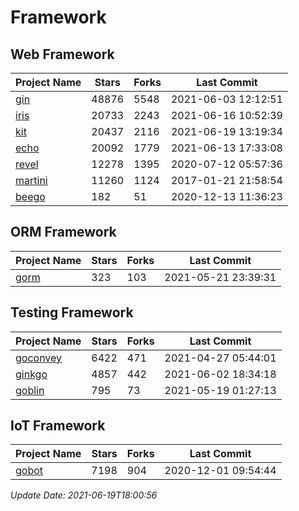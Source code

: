 # Framework

## Web Framework
| Project Name | Stars | Forks | Last Commit |
| ------------ | ----- | ----- | ----------- |
| [gin](https://github.com/gin-gonic/gin) | 48876 | 5548 | 2021-06-03 12:12:51 |
| [iris](https://github.com/kataras/iris) | 20733 | 2243 | 2021-06-16 10:52:39 |
| [kit](https://github.com/go-kit/kit) | 20437 | 2116 | 2021-06-19 13:19:34 |
| [echo](https://github.com/labstack/echo) | 20092 | 1779 | 2021-06-13 17:33:08 |
| [revel](https://github.com/revel/revel) | 12278 | 1395 | 2020-07-12 05:57:36 |
| [martini](https://github.com/go-martini/martini) | 11260 | 1124 | 2017-01-21 21:58:54 |
| [beego](https://github.com/astaxie/beego) | 182 | 51 | 2020-12-13 11:36:23 |

## ORM Framework
| Project Name | Stars | Forks | Last Commit |
| ------------ | ----- | ----- | ----------- |
| [gorm](https://github.com/jinzhu/gorm) | 323 | 103 | 2021-05-21 23:39:31 |

## Testing Framework
| Project Name | Stars | Forks | Last Commit |
| ------------ | ----- | ----- | ----------- |
| [goconvey](https://github.com/smartystreets/goconvey) | 6422 | 471 | 2021-04-27 05:44:01 |
| [ginkgo](https://github.com/onsi/ginkgo) | 4857 | 442 | 2021-06-02 18:34:18 |
| [goblin](https://github.com/franela/goblin) | 795 | 73 | 2021-05-19 01:27:13 |

## IoT Framework
| Project Name | Stars | Forks | Last Commit |
| ------------ | ----- | ----- | ----------- |
| [gobot](https://github.com/hybridgroup/gobot) | 7198 | 904 | 2020-12-01 09:54:44 |

*Update Date: 2021-06-19T18:00:56*